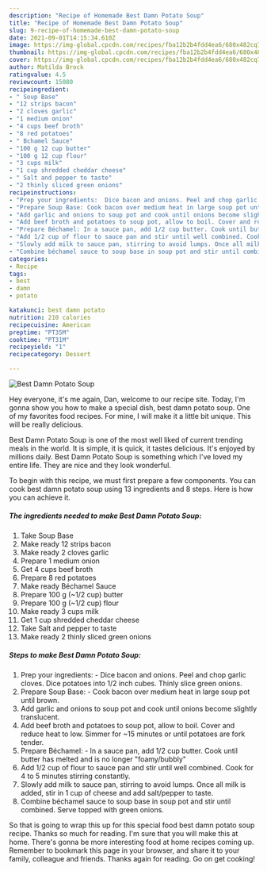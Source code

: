 ```yaml
---
description: "Recipe of Homemade Best Damn Potato Soup"
title: "Recipe of Homemade Best Damn Potato Soup"
slug: 9-recipe-of-homemade-best-damn-potato-soup
date: 2021-09-01T14:15:34.610Z
image: https://img-global.cpcdn.com/recipes/fba12b2b4fdd4ea6/680x482cq70/best-damn-potato-soup-recipe-main-photo.jpg
thumbnail: https://img-global.cpcdn.com/recipes/fba12b2b4fdd4ea6/680x482cq70/best-damn-potato-soup-recipe-main-photo.jpg
cover: https://img-global.cpcdn.com/recipes/fba12b2b4fdd4ea6/680x482cq70/best-damn-potato-soup-recipe-main-photo.jpg
author: Matilda Brock
ratingvalue: 4.5
reviewcount: 15080
recipeingredient:
- " Soup Base"
- "12 strips bacon"
- "2 cloves garlic"
- "1 medium onion"
- "4 cups beef broth"
- "8 red potatoes"
- " Bchamel Sauce"
- "100 g 12 cup butter"
- "100 g 12 cup flour"
- "3 cups milk"
- "1 cup shredded cheddar cheese"
- " Salt and pepper to taste"
- "2 thinly sliced green onions"
recipeinstructions:
- "Prep your ingredients:  Dice bacon and onions. Peel and chop garlic cloves. Dice potatoes into 1/2 inch cubes. Thinly slice green onions."
- "Prepare Soup Base: Cook bacon over medium heat in large soup pot until brown."
- "Add garlic and onions to soup pot and cook until onions become slightly translucent."
- "Add beef broth and potatoes to soup pot, allow to boil. Cover and reduce heat to low. Simmer for ~15 minutes or until potatoes are fork tender."
- "Prepare Béchamel: In a sauce pan, add 1/2 cup butter. Cook until butter has melted and is no longer &#34;foamy/bubbly&#34;"
- "Add 1/2 cup of flour to sauce pan and stir until well combined. Cook for 4 to 5 minutes stirring constantly."
- "Slowly add milk to sauce pan, stirring to avoid lumps. Once all milk is added, stir in 1 cup of cheese and add salt/pepper to taste."
- "Combine béchamel sauce to soup base in soup pot and stir until combined. Serve topped with green onions."
categories:
- Recipe
tags:
- best
- damn
- potato

katakunci: best damn potato 
nutrition: 210 calories
recipecuisine: American
preptime: "PT35M"
cooktime: "PT31M"
recipeyield: "1"
recipecategory: Dessert

---
```



![Best Damn Potato Soup](https://img-global.cpcdn.com/recipes/fba12b2b4fdd4ea6/680x482cq70/best-damn-potato-soup-recipe-main-photo.jpg)

Hey everyone, it's me again, Dan, welcome to our recipe site. Today, I'm gonna show you how to make a special dish, best damn potato soup. One of my favorites food recipes. For mine, I will make it a little bit unique. This will be really delicious.

Best Damn Potato Soup is one of the most well liked of current trending meals in the world. It is simple, it is quick, it tastes delicious. It's enjoyed by millions daily. Best Damn Potato Soup is something which I've loved my entire life. They are nice and they look wonderful.




To begin with this recipe, we must first prepare a few components. You can cook best damn potato soup using 13 ingredients and 8 steps. Here is how you can achieve it.

<!--inarticleads1-->

##### The ingredients needed to make Best Damn Potato Soup:

1. Take  Soup Base
1. Make ready 12 strips bacon
1. Make ready 2 cloves garlic
1. Prepare 1 medium onion
1. Get 4 cups beef broth
1. Prepare 8 red potatoes
1. Make ready  Béchamel Sauce
1. Prepare 100 g (~1/2 cup) butter
1. Prepare 100 g (~1/2 cup) flour
1. Make ready 3 cups milk
1. Get 1 cup shredded cheddar cheese
1. Take  Salt and pepper to taste
1. Make ready 2 thinly sliced green onions




<!--inarticleads2-->

##### Steps to make Best Damn Potato Soup:

1. Prep your ingredients:  - Dice bacon and onions. Peel and chop garlic cloves. Dice potatoes into 1/2 inch cubes. Thinly slice green onions.
1. Prepare Soup Base: - Cook bacon over medium heat in large soup pot until brown.
1. Add garlic and onions to soup pot and cook until onions become slightly translucent.
1. Add beef broth and potatoes to soup pot, allow to boil. Cover and reduce heat to low. Simmer for ~15 minutes or until potatoes are fork tender.
1. Prepare Béchamel: - In a sauce pan, add 1/2 cup butter. Cook until butter has melted and is no longer &#34;foamy/bubbly&#34;
1. Add 1/2 cup of flour to sauce pan and stir until well combined. Cook for 4 to 5 minutes stirring constantly.
1. Slowly add milk to sauce pan, stirring to avoid lumps. Once all milk is added, stir in 1 cup of cheese and add salt/pepper to taste.
1. Combine béchamel sauce to soup base in soup pot and stir until combined. Serve topped with green onions.




So that is going to wrap this up for this special food best damn potato soup recipe. Thanks so much for reading. I'm sure that you will make this at home. There's gonna be more interesting food at home recipes coming up. Remember to bookmark this page in your browser, and share it to your family, colleague and friends. Thanks again for reading. Go on get cooking!
